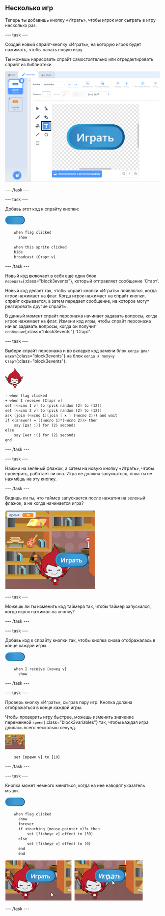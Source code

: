 ## Несколько игр

Теперь ты добавишь кнопку «Играть», чтобы игрок мог сыграть в игру несколько раз.

--- task ---

Создай новый спрайт-кнопку «Играть», на которую игрок будет нажимать, чтобы начать новую игру.

Ты можешь нарисовать спрайт самостоятельно или отредактировать спрайт из библиотеки.

![Изображение кнопки Играть](images/brain-play.png)

--- /task ---

--- task ---

Добавь этот код к спрайту кнопки:

![Спрайт кнопки](images/button-sprite.png)

```blocks3
    when flag clicked
	  show

    when this sprite clicked
    hide
    broadcast (Старт v)
```

--- /task ---

Новый код включает в себя ещё один блок `передать`{:class="block3events"}, который отправляет сообщение 'Старт'.

Новый код делает так, чтобы спрайт кнопки «Играть» появлялся, когда игрок нажимает на флаг. Когда игрок нажимает на спрайт кнопки, спрайт скрывается, а затем передает сообщение, на которое могут реагировать другие спрайты.

В данный момент спрайт персонажа начинает задавать вопросы, когда игрок нажимает на флаг. Измени код игры, чтобы спрайт персонажа начал задавать вопросы, когда он получит `сообщение`{:class="block3events"} 'Старт'.

--- task ---

Выбери спрайт персонажа и во вкладке код замени блок `когда флаг нажат`{:class="block3events"} на блок `когда я получу Старт`{:class="block3events"}.

![Спрайт персонажа](images/giga-sprite.png)

```blocks3
- when flag clicked
+ when I receive [Старт v]
set [число 1 v] to (pick random (2) to (12))
set [число 2 v] to (pick random (2) to (12))
ask (join (число 1)(join [ x ] (число 2))) and wait
if <(answer) = ((число 1)*(число 2))> then
	say [да! :)] for (2) seconds
else
	say [нет :(] for (2) seconds
end
```

--- /task ---

--- task ---

Нажми на зелёный флажок, а затем на новую кнопку «Играть», чтобы проверить, работает ли она. Игра не должна запускаться, пока ты не нажмёшь на эту кнопку.

--- /task ---

Видишь ли ты, что таймер запускается после нажатия на зеленый флажок, а не когда начинается игра?

![Таймер запущен](images/brain-timer-bug.png)

--- task ---

Можешь ли ты изменить код таймера так, чтобы таймер запускался, когда игрок нажимал на кнопку?

--- /task ---

--- task ---

Добавь код к спрайту кнопки так, чтобы кнопка снова отображалась в конце каждой игры.

![Спрайт кнопки](images/button-sprite.png)

```blocks3
    when I receive [конец v]
	  show
```

--- /task ---

--- task ---

Проверь кнопку «Играть», сыграв пару игр. Кнопка должна отображаться в конце каждой игры.

Чтобы проверить игру быстрее, можешь изменить значение переменной `время`{:class="block3variables"} так, чтобы каждая игра длилась всего несколько секунд.

![Сцена](images/stage-sprite.png)

```blocks3
    set [время v] to [10]
```

--- /task ---

--- task ---

Кнопка может немного меняться, когда на нее наводят указатель мыши.

![Кнопка](images/button-sprite.png)

```blocks3
    when flag clicked
	  show
	  forever
	  if <touching (mouse-pointer v)?> then
		  set [fisheye v] effect to (30)
	  else
		  set [fisheye v] effect to (0)
	  end
	  end
```

![снимок экрана](images/brain-fisheye.png)

--- /task ---